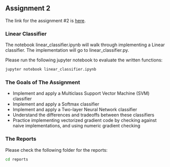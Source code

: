 ## Assignment 2
The link for the assignment #2 is [here](https://web.eecs.umich.edu/~justincj/teaching/eecs498/FA2020/assignment2.html).

### Linear Classifier
The notebook linear_classifier.ipynb will walk through implementing a Linear classifier. The implementation will go to linear_classifier.py.

Please run the following jupyter notebook to evaluate the written functions:

```bash
jupyter notebook linear_classifier.ipynb
```

### The Goals of The Assignment
* Implement and apply a Multiclass Support Vector Machine (SVM) classifier
* Implement and apply a Softmax classifier
* Implement and apply a Two-layer Neural Network classifier
* Understand the differences and tradeoffs between these classifiers
* Practice implementing vectorized gradient code by checking against naive implementations, and using numeric gradient checking

### The Reports
Please check the following folder for the reports:
```bash
cd reports
```